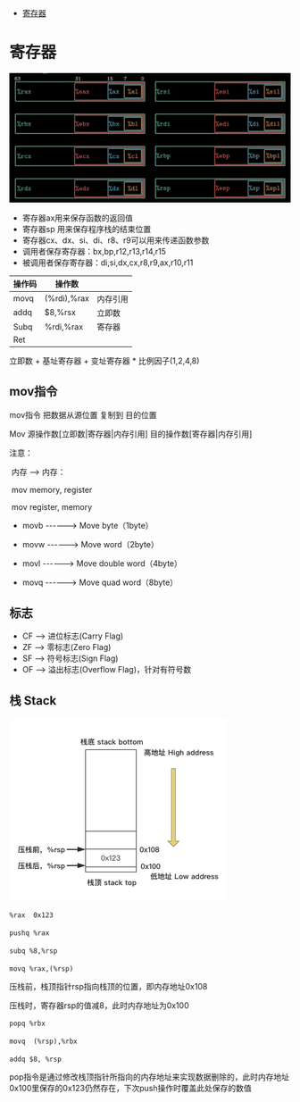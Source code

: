 - [寄存器](#寄存器)

# 寄存器

![register1](imgs/register1.png)

- 寄存器ax用来保存函数的返回值
- 寄存器sp 用来保存程序栈的结束位置
- 寄存器cx、dx、si、di、r8、r9可以用来传递函数参数
- 调用者保存寄存器：bx,bp,r12,r13,r14,r15
- 被调用者保存寄存器：di,si,dx,cx,r8,r9,ax,r10,r11



| 操作码 | 操作数      |          |
| ------ | ----------- | -------- |
| movq   | (%rdi),%rax | 内存引用 |
| addq   | $8,%rsx     | 立即数   |
| Subq   | %rdi,%rax   | 寄存器   |
| Ret    |             |          |

立即数 + 基址寄存器 + 变址寄存器 * 比例因子(1,2,4,8)



## mov指令

mov指令 把数据从源位置 复制到 目的位置

Mov 源操作数[立即数|寄存器|内存引用]  目的操作数[寄存器|内存引用]

注意：

​		内存 ——> 内存：

​				mov memory, register

​				mov register, memory

- movb      ------> Move byte（1byte）

- movw     ------> Move word（2byte）

- movl       ------> Move double word（4byte）

- movq      ------> Move quad word（8byte）



## 标志

- CF  ——> 进位标志(Carry Flag)
- ZF  ——> 零标志(Zero Flag)
- SF  ——> 符号标志(Sign Flag)
- OF  ——> 溢出标志(Overflow Flag)，针对有符号数



## 栈 Stack

![stack-1](imgs/stack-1.png)

```
%rax  0x123

pushq %rax 

subq %8,%rsp

movq %rax,(%rsp)
```

压栈前，栈顶指针rsp指向栈顶的位置，即内存地址0x108

压栈时，寄存器rsp的值减8，此时内存地址为0x100

```
popq %rbx

movq  (%rsp),%rbx

addq $8, %rsp
```

pop指令是通过修改栈顶指针所指向的内存地址来实现数据删除的，此时内存地址0x100里保存的0x123仍然存在，下次push操作时覆盖此处保存的数值
